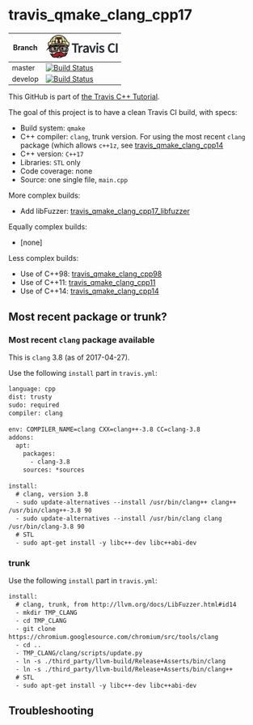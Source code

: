 # travis_qmake_clang_cpp17

Branch|[![Travis CI logo](TravisCI.png)](https://travis-ci.org)
---|---
master|[![Build Status](https://travis-ci.org/richelbilderbeek/travis_qmake_clang_cpp17.svg?branch=master)](https://travis-ci.org/richelbilderbeek/travis_qmake_clang_cpp17)
develop|[![Build Status](https://travis-ci.org/richelbilderbeek/travis_qmake_clang_cpp17.svg?branch=develop)](https://travis-ci.org/richelbilderbeek/travis_qmake_clang_cpp17)

This GitHub is part of [the Travis C++ Tutorial](https://github.com/richelbilderbeek/travis_cpp_tutorial).

The goal of this project is to have a clean Travis CI build, with specs:
 * Build system: `qmake`
 * C++ compiler: `clang`, trunk version. For using the most recent `clang` package (which allows `c++1z`, see [travis_qmake_clang_cpp14](https://www.github.com/richelbilderbeek/travis_qmake_clang_cpp14)
 * C++ version: `C++17`
 * Libraries: `STL` only
 * Code coverage: none
 * Source: one single file, `main.cpp`

More complex builds:

 * Add libFuzzer: [travis_qmake_clang_cpp17_libfuzzer](https://www.github.com/richelbilderbeek/travis_qmake_clang_cpp17_libfuzzer)

Equally complex builds:

 * [none]

Less complex builds:

 * Use of C++98: [travis_qmake_clang_cpp98](https://www.github.com/richelbilderbeek/travis_qmake_clang_cpp98)
 * Use of C++11: [travis_qmake_clang_cpp11](https://www.github.com/richelbilderbeek/travis_qmake_clang_cpp11)
 * Use of C++14: [travis_qmake_clang_cpp14](https://www.github.com/richelbilderbeek/travis_qmake_clang_cpp14)

## Most recent package or trunk?

### Most recent `clang` package available

This is `clang` 3.8 (as of 2017-04-27).

Use the following `install` part in `travis.yml`:

```
language: cpp
dist: trusty
sudo: required
compiler: clang

env: COMPILER_NAME=clang CXX=clang++-3.8 CC=clang-3.8
addons:
  apt:
    packages:
      - clang-3.8
    sources: *sources

install: 
  # clang, version 3.8
  - sudo update-alternatives --install /usr/bin/clang++ clang++ /usr/bin/clang++-3.8 90
  - sudo update-alternatives --install /usr/bin/clang clang /usr/bin/clang-3.8 90
  # STL
  - sudo apt-get install -y libc++-dev libc++abi-dev
```

### trunk

Use the following `install` part in `travis.yml`:

```
install: 
  # clang, trunk, from http://llvm.org/docs/LibFuzzer.html#id14
  - mkdir TMP_CLANG
  - cd TMP_CLANG
  - git clone https://chromium.googlesource.com/chromium/src/tools/clang
  - cd ..
  - TMP_CLANG/clang/scripts/update.py
  - ln -s ./third_party/llvm-build/Release+Asserts/bin/clang
  - ln -s ./third_party/llvm-build/Release+Asserts/bin/clang++
  # STL
  - sudo apt-get install -y libc++-dev libc++abi-dev
```

## Troubleshooting

